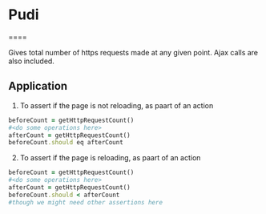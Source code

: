 # Pudi
====

Gives total number of https requests made at any given point. Ajax calls are also included.

## Application
1. To assert if the page is not reloading, as paart of an action
```ruby
beforeCount = getHttpRequestCount()
#<do some operations here>
afterCount = getHttpRequestCount()
beforeCount.should eq afterCount
```
2. To assert if the page is reloading, as paart of an action
```ruby
beforeCount = getHttpRequestCount()
#<do some operations here>
afterCount = getHttpRequestCount()
beforeCount.should < afterCount
#though we might need other assertions here
```
